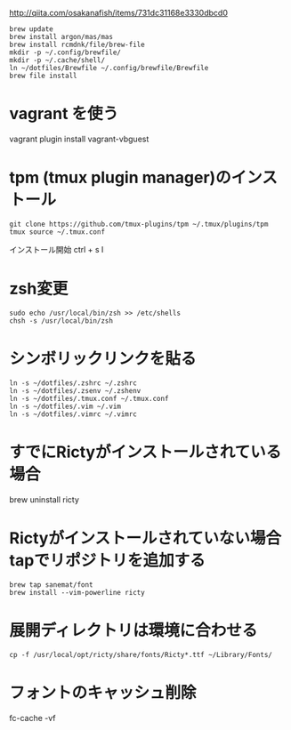 

http://qiita.com/osakanafish/items/731dc31168e3330dbcd0

```
brew update
brew install argon/mas/mas
brew install rcmdnk/file/brew-file
mkdir -p ~/.config/brewfile/
mkdir -p ~/.cache/shell/
ln ~/dotfiles/Brewfile ~/.config/brewfile/Brewfile
brew file install
```

# vagrant を使う
vagrant plugin install vagrant-vbguest

# tpm (tmux plugin manager)のインストール

```
git clone https://github.com/tmux-plugins/tpm ~/.tmux/plugins/tpm
tmux source ~/.tmux.conf
```
インストール開始
ctrl + s I


# zsh変更

```
sudo echo /usr/local/bin/zsh >> /etc/shells
chsh -s /usr/local/bin/zsh
```

# シンボリックリンクを貼る

```
ln -s ~/dotfiles/.zshrc ~/.zshrc
ln -s ~/dotfiles/.zsenv ~/.zshenv
ln -s ~/dotfiles/.tmux.conf ~/.tmux.conf
ln -s ~/dotfiles/.vim ~/.vim
ln -s ~/dotfiles/.vimrc ~/.vimrc
```

# すでにRictyがインストールされている場合
brew uninstall ricty

# Rictyがインストールされていない場合tapでリポジトリを追加する

```
brew tap sanemat/font
brew install --vim-powerline ricty
```

# 展開ディレクトリは環境に合わせる

```
cp -f /usr/local/opt/ricty/share/fonts/Ricty*.ttf ~/Library/Fonts/
```

# フォントのキャッシュ削除
fc-cache -vf
